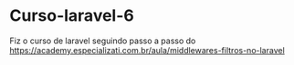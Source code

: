 # Curso-laravel-6
Fiz o curso de laravel seguindo passo a passo do https://academy.especializati.com.br/aula/middlewares-filtros-no-laravel 
